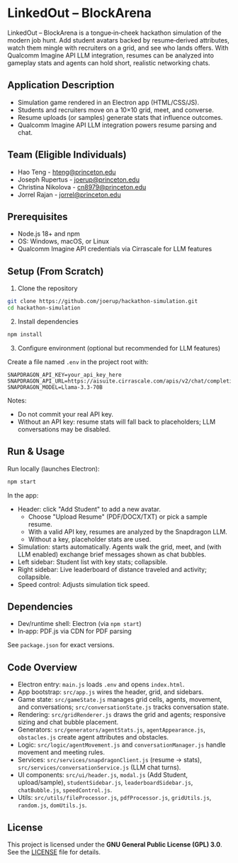 # LinkedOut – BlockArena

LinkedOut – BlockArena is a tongue‑in‑cheek hackathon simulation of the modern job hunt. Add student avatars backed by resume‑derived attributes, watch them mingle with recruiters on a grid, and see who lands offers. With Qualcomm Imagine API LLM integration, resumes can be analyzed into gameplay stats and agents can hold short, realistic networking chats.

## Application Description

- Simulation game rendered in an Electron app (HTML/CSS/JS).
- Students and recruiters move on a 10×10 grid, meet, and converse.
- Resume uploads (or samples) generate stats that influence outcomes.
- Qualcomm Imagine API LLM integration powers resume parsing and chat.

## Team (Eligible Individuals)

- Hao Teng - hteng@princeton.edu
- Joseph Rupertus - joerup@princeton.edu
- Christina Nikolova - cn8979@princeton.edu
- Jorrel Rajan - jorrel@princeton.edu

## Prerequisites

- Node.js 18+ and npm
- OS: Windows, macOS, or Linux
- Qualcomm Imagine API credentials via Cirrascale for LLM features

## Setup (From Scratch)

1) Clone the repository

```bash
git clone https://github.com/joerup/hackathon-simulation.git
cd hackathon-simulation
```

2) Install dependencies

```bash
npm install
```

3) Configure environment (optional but recommended for LLM features)

Create a file named `.env` in the project root with:

```env
SNAPDRAGON_API_KEY=your_api_key_here
SNAPDRAGON_API_URL=https://aisuite.cirrascale.com/apis/v2/chat/completions
SNAPDRAGON_MODEL=Llama-3.3-70B
```

Notes:

- Do not commit your real API key.
- Without an API key: resume stats will fall back to placeholders; LLM conversations may be disabled.

## Run & Usage

Run locally (launches Electron):

```bash
npm start
```

In the app:

- Header: click "Add Student" to add a new avatar.
  - Choose "Upload Resume" (PDF/DOCX/TXT) or pick a sample resume.
  - With a valid API key, resumes are analyzed by the Snapdragon LLM.
  - Without a key, placeholder stats are used.
- Simulation: starts automatically. Agents walk the grid, meet, and (with LLM enabled) exchange brief messages shown as chat bubbles.
- Left sidebar: Student list with key stats; collapsible.
- Right sidebar: Live leaderboard of distance traveled and activity; collapsible.
- Speed control: Adjusts simulation tick speed.

## Dependencies

- Dev/runtime shell: Electron (via `npm start`)
- In‑app: PDF.js via CDN for PDF parsing

See `package.json` for exact versions.

## Code Overview

- Electron entry: `main.js` loads `.env` and opens `index.html`.
- App bootstrap: `src/app.js` wires the header, grid, and sidebars.
- Game state: `src/gameState.js` manages grid cells, agents, movement, and conversations; `src/conversationState.js` tracks conversation state.
- Rendering: `src/gridRenderer.js` draws the grid and agents; responsive sizing and chat bubble placement.
- Generators: `src/generators/agentStats.js`, `agentAppearance.js`, `obstacles.js` create agent attributes and obstacles.
- Logic: `src/logic/agentMovement.js` and `conversationManager.js` handle movement and meeting rules.
- Services: `src/services/snapdragonClient.js` (resume → stats), `src/services/conversationService.js` (LLM chat turns).
- UI components: `src/ui/header.js`, `modal.js` (Add Student, upload/sample), `studentSidebar.js`, `leaderboardSidebar.js`, `chatBubble.js`, `speedControl.js`.
- Utils: `src/utils/fileProcessor.js`, `pdfProcessor.js`, `gridUtils.js`, `random.js`, `domUtils.js`.

## License

This project is licensed under the **GNU General Public License (GPL) 3.0**.
See the [LICENSE](LICENSE) file for details.